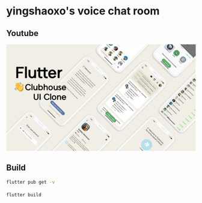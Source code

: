 # yingshaoxo's voice chat room

## Youtube
<p align="center">
 <img src="readme/youtube.png" width='1024'/>
</p>

## Build
```bash
flutter pub get -v

flutter build
```